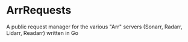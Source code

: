 # ArrRequests

A public request manager for the various "Arr" servers (Sonarr, Radarr, Lidarr, Readarr) written in Go
